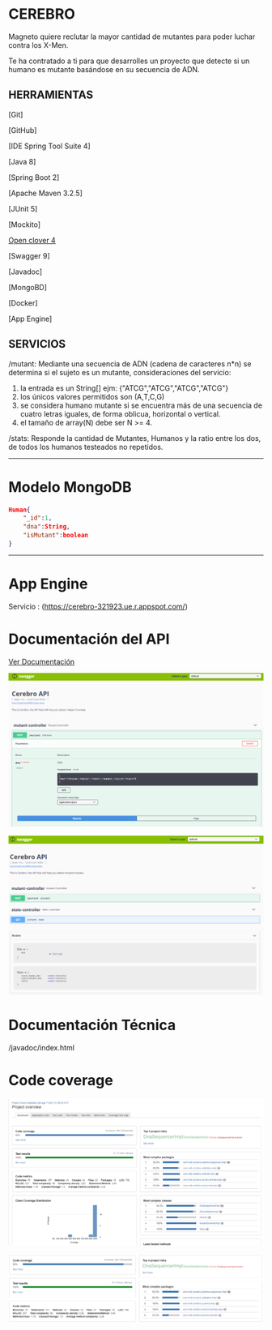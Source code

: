 # CEREBRO
Magneto quiere reclutar la mayor cantidad de mutantes para poder luchar contra los X-Men.

Te ha contratado a ti para que desarrolles un proyecto que detecte si un
humano es mutante basándose en su secuencia de ADN.


## HERRAMIENTAS 


[Git]

[GitHub]

[IDE Spring Tool Suite 4] 

[Java 8]

[Spring Boot 2]

[Apache Maven 3.2.5]

[JUnit 5]

[Mockito]

[Open clover 4](https://openclover.org/)

[Swagger 9]

[Javadoc]

[MongoBD]

[Docker]

[App Engine]


## SERVICIOS
/mutant:  Mediante una secuencia de ADN (cadena de caracteres n*n) se determina si el sujeto es un mutante,
consideraciones del servicio:

1) la entrada es un String[]  ejm: {"ATCG","ATCG","ATCG","ATCG"}
2) los únicos valores permitidos son (A,T,C,G)
3) se considera humano mutante si se encuentra más de una secuencia de cuatro letras iguales, de forma oblicua, horizontal o vertical.
4) el tamaño de array(N) debe ser N >= 4.

/stats: Responde la cantidad de Mutantes, Humanos y la ratio entre los dos, de todos los humanos testeados no repetidos. 

------
# Modelo MongoDB

```Json
Human{
	"_id":1,
	"dna":String,
	"isMutant":boolean
}
``` 
------
# App Engine 

Servicio : (https://cerebro-321923.ue.r.appspot.com/)




# Documentación del API

[Ver Documentación](https://cerebro-321923.ue.r.appspot.com/swagger-ui.html)

![](https://github.com/jnudev/cerebro/blob/develop/media/swagger_doc.png)

![](https://github.com/jnudev/cerebro/blob/develop/media/swagger_methods.png)

# Documentación Técnica 

/javadoc/index.html

#  Code coverage 
![](https://github.com/jnudev/cerebro/blob/develop/media/clover_dashboard.png)

![](https://github.com/jnudev/cerebro/blob/develop/media/clover_stats.png)
